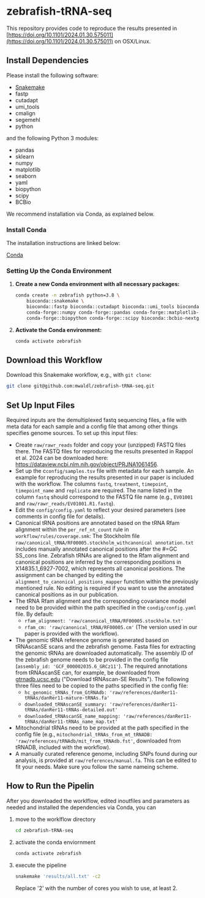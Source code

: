 # zebrafish-tRNA-seq

This repository provides code to reproduce the results presented in [https://doi.org/10.1101/2024.01.30.575011](https://doi.org/10.1101/2024.01.30.575011) on OSX/Linux.

## Install Dependencies

Please install the following software:

- [Snakemake](https://snakemake.readthedocs.io/en/stable/#getting-started)
- fastp
- cutadapt
- umi_tools
- cmalign
- segemehl
- python

and the following Python 3 modules:

- pandas
- sklearn
- numpy
- matplotlib
- seaborn
- yaml
- biopython
- scipy
- BCBio

We recommend installation via Conda, as explained below.

### Install Conda

The installation instructions are linked below:

[Conda](https://docs.conda.io/projects/conda/en/latest/user-guide/install/index.html)

### Setting Up the Conda Environment

1. **Create a new Conda environment with all necessary packages:**

    ```bash
    conda create -n zebrafish python=3.8 \
        bioconda::snakemake \
        bioconda::fastp bioconda::cutadapt bioconda::umi_tools bioconda::cmalign bioconda::segemehl \
        conda-forge::numpy conda-forge::pandas conda-forge::matplotlib-base conda-forge::seaborn-base conda-forge::pyyaml \
        conda-forge::biopython conda-forge::scipy bioconda::bcbio-nextgen conda-forge::scikit-learn
    ```

2. **Activate the Conda environment:**

    ```bash
    conda activate zebrafish
    ```

## Download this Workflow

Download this Snakemake workflow, e.g., with `git clone`:

```bash
git clone git@github.com:mwaldl/zebrafish-tRNA-seq.git
```

## Set Up Input Files

Required inputs are the demultiplexed fastq sequencing files, a file with meta data for each sample and a config file that among other things specifies genome sources. To set up this input files:

- Create `raw/rawr_reads` folder and copy your (unzipped) FASTQ files there. The FASTQ files for reproducing the results presented in Rappol et al. 2024 can be downloaded here: https://dataview.ncbi.nlm.nih.gov/object/PRJNA1061456.
- Set up the c`config/samples.tsv` file with metadata for each sample. An example for reproducing the results presented in our paper is included with the workflow. The columns `fastq`, `treatment`, `timepoint`, `timepoint_name` and `replicate` are required. The name listed in the column `fastq` should correspond to the FASTQ file name (e.g., `EV01001` and `raw/rawr_reads/EV01001.R1.fastq`).
- Edit the `config/config.yaml` to reflect your desired parameters (see comments in config file for details).
- Canonical tRNA positions are annotated based on the tRNA Rfam alignment within the `per_ref_nt_count` rule in `workflow/rules/coverage.smk`: The Stockholm file `raw/canonical_tRNA/RF00005.stockholm_withcanonical annotation.txt` includes manually annotated canonical positions after the #=GC SS_cons line. Zebrafish tRNAs are aligned to the Rfam alignment and canonical positions are inferred by the corresponding positions in X14835.1_6927-7002, which represents all canonical positions. The assignment can be changed by editing the `alignment_to_canonical_positions_mapper` function within the previously mentioned rule. No editing is required if you want to use the annotated canonical positions as in our publication.
- The tRNA Rfam alignment and the corresponding covariance model need to be provided within the path specified in the `condig/config.yaml` file. By default:
  - `rfam_alignment: 'raw/canonical_tRNA/RF00005.stockholm.txt'`
  - `rfam_cm: 'raw/canonical_tRNA/RF00005.cm'`
    (The version used in our paper is provided with the workflow).
- The genomic tRNA reference genome is generated based on tRNAscanSE scans and the zebrafish genome. Fasta files for extracting the genomic tRNAs are downloaded automatically. The assembly ID of the zebrafish genome needs to be provided in the config file (`assembly_id: 'GCF_000002035.6_GRCz11'`). The required annotations from tRNAscanSE can, for example, be downloaded from [gtrnadb.ucsc.edu](https://gtrnadb.ucsc.edu/genomes/eukaryota/Dreri11/) ("Download tRNAscan-SE Results"). The following three files need to be copied to the paths specified in the config file:
  - `hc_genomic_tRNAs_from_GtRNAdb: 'raw/references/danRer11-tRNAs/danRer11-mature-tRNAs.fa'`
  - `downloaded_tRNAscanSE_summary: 'raw/references/danRer11-tRNAs/danRer11-tRNAs-detailed.out'`
  - `downloaded_tRNAscanSE_name_mapping: 'raw/references/danRer11-tRNAs/danRer11-tRNAs_name_map.txt'`
- Mitochondrial tRNAs need to be provided at the path specified in the config file (e.g., `mitochondrial_tRNAs_from_mt_tRNADB: 'raw/references/tRNAdb/mit_from_tRNAdb.fst'`, downloaded from tRNADB, included with the workflow).
- A manually curated reference genome, including SNPs found during our analysis, is provided at `raw/references/manual.fa`. This can be edited to fit your needs. Make sure you follow the same nameing scheme.

## How to Run the Pipelin

After you downloaded the worklflow, edited inoutfiles and parameters as needed and installed the dependencies via Conda, you can 

1. move to the worklflow directory

    ```bash
    cd zebrafish-tRNA-seq

    ```

2. activate the conda enviornment
    ```bash
    conda activate zebrafish

    ```

3. execute the pipeline
    ```bash
    snakemake 'results/all.txt' -c2

    ```
    Replace '2' with the number of cores you wish to use, at least 2.
